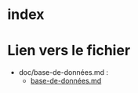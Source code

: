 # index 

# Lien vers le fichier 
- doc/base-de-données.md :
   -  [base-de-données.md](/docs/base-de-données.md)
